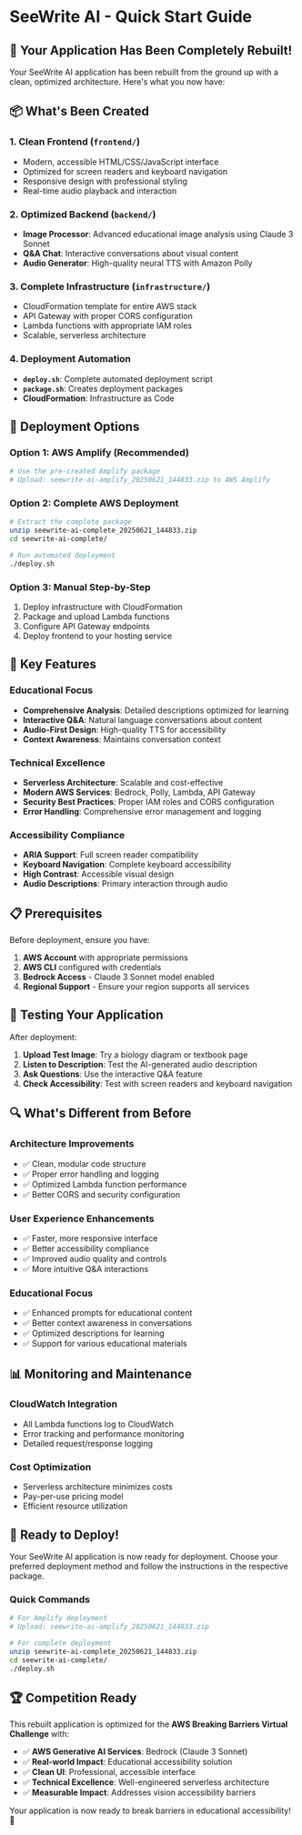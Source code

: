 # SeeWrite AI - Quick Start Guide

## 🚀 Your Application Has Been Completely Rebuilt!

Your SeeWrite AI application has been rebuilt from the ground up with a clean, optimized architecture. Here's what you now have:

## 📦 What's Been Created

### 1. **Clean Frontend** (`frontend/`)
- Modern, accessible HTML/CSS/JavaScript interface
- Optimized for screen readers and keyboard navigation
- Responsive design with professional styling
- Real-time audio playback and interaction

### 2. **Optimized Backend** (`backend/`)
- **Image Processor**: Advanced educational image analysis using Claude 3 Sonnet
- **Q&A Chat**: Interactive conversations about visual content
- **Audio Generator**: High-quality neural TTS with Amazon Polly

### 3. **Complete Infrastructure** (`infrastructure/`)
- CloudFormation template for entire AWS stack
- API Gateway with proper CORS configuration
- Lambda functions with appropriate IAM roles
- Scalable, serverless architecture

### 4. **Deployment Automation**
- **`deploy.sh`**: Complete automated deployment script
- **`package.sh`**: Creates deployment packages
- **CloudFormation**: Infrastructure as Code

## 🎯 Deployment Options

### Option 1: AWS Amplify (Recommended)
```bash
# Use the pre-created Amplify package
# Upload: seewrite-ai-amplify_20250621_144833.zip to AWS Amplify
```

### Option 2: Complete AWS Deployment
```bash
# Extract the complete package
unzip seewrite-ai-complete_20250621_144833.zip
cd seewrite-ai-complete/

# Run automated deployment
./deploy.sh
```

### Option 3: Manual Step-by-Step
1. Deploy infrastructure with CloudFormation
2. Package and upload Lambda functions
3. Configure API Gateway endpoints
4. Deploy frontend to your hosting service

## 🔧 Key Features

### Educational Focus
- **Comprehensive Analysis**: Detailed descriptions optimized for learning
- **Interactive Q&A**: Natural language conversations about content
- **Audio-First Design**: High-quality TTS for accessibility
- **Context Awareness**: Maintains conversation context

### Technical Excellence
- **Serverless Architecture**: Scalable and cost-effective
- **Modern AWS Services**: Bedrock, Polly, Lambda, API Gateway
- **Security Best Practices**: Proper IAM roles and CORS configuration
- **Error Handling**: Comprehensive error management and logging

### Accessibility Compliance
- **ARIA Support**: Full screen reader compatibility
- **Keyboard Navigation**: Complete keyboard accessibility
- **High Contrast**: Accessible visual design
- **Audio Descriptions**: Primary interaction through audio

## 📋 Prerequisites

Before deployment, ensure you have:

1. **AWS Account** with appropriate permissions
2. **AWS CLI** configured with credentials
3. **Bedrock Access** - Claude 3 Sonnet model enabled
4. **Regional Support** - Ensure your region supports all services

## 🧪 Testing Your Application

After deployment:

1. **Upload Test Image**: Try a biology diagram or textbook page
2. **Listen to Description**: Test the AI-generated audio description
3. **Ask Questions**: Use the interactive Q&A feature
4. **Check Accessibility**: Test with screen readers and keyboard navigation

## 🔍 What's Different from Before

### Architecture Improvements
- ✅ Clean, modular code structure
- ✅ Proper error handling and logging
- ✅ Optimized Lambda function performance
- ✅ Better CORS and security configuration

### User Experience Enhancements
- ✅ Faster, more responsive interface
- ✅ Better accessibility compliance
- ✅ Improved audio quality and controls
- ✅ More intuitive Q&A interactions

### Educational Focus
- ✅ Enhanced prompts for educational content
- ✅ Better context awareness in conversations
- ✅ Optimized descriptions for learning
- ✅ Support for various educational materials

## 📊 Monitoring and Maintenance

### CloudWatch Integration
- All Lambda functions log to CloudWatch
- Error tracking and performance monitoring
- Detailed request/response logging

### Cost Optimization
- Serverless architecture minimizes costs
- Pay-per-use pricing model
- Efficient resource utilization

## 🎉 Ready to Deploy!

Your SeeWrite AI application is now ready for deployment. Choose your preferred deployment method and follow the instructions in the respective package.

### Quick Commands
```bash
# For Amplify deployment
# Upload: seewrite-ai-amplify_20250621_144833.zip

# For complete deployment
unzip seewrite-ai-complete_20250621_144833.zip
cd seewrite-ai-complete/
./deploy.sh
```

## 🏆 Competition Ready

This rebuilt application is optimized for the **AWS Breaking Barriers Virtual Challenge** with:

- ✅ **AWS Generative AI Services**: Bedrock (Claude 3 Sonnet)
- ✅ **Real-world Impact**: Educational accessibility solution
- ✅ **Clean UI**: Professional, accessible interface
- ✅ **Technical Excellence**: Well-engineered serverless architecture
- ✅ **Measurable Impact**: Addresses vision accessibility barriers

Your application is now ready to break barriers in educational accessibility! 🌟